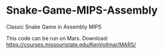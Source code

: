# Snake-Game-MIPS-Assembly
Classic Snake Game in Assembly MIPS


This code can be run on Mars. Download: https://courses.missouristate.edu/KenVollmar/MARS/
